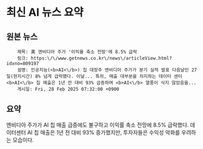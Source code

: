 # 최신 AI 뉴스 요약

## 원본 뉴스
		제목: 美 엔비디아 주가 '이익율 축소 전망'에 8.5% 급락
		링크: https:\/\/www.getnews.co.kr\/news\/articleView.html?idxno=809197
		설명: 인공지능(<b>AI<\/b>) 칩 대장주 엔비디아 주가가 분기 실적 발표 다음날인 27일(현지시간) 8% 넘게 급락했다. 이날... 특히, 매출 대부분을 차지하는 데이터 센터 <b>AI<\/b> 칩 매출은 1년 전 대비 93% 급증하며 <b>AI<\/b> 열풍이 식지 않았음을... 
		게시일: Fri, 28 Feb 2025 07:32:00 +0900


## 요약
엔비디아 주가가 AI 칩 매출 급증에도 불구하고 이익률 축소 전망에 8.5% 급락했다. 데이터센터 AI 칩 매출은 1년 전 대비 93% 증가했지만, 투자자들은 수익성 악화를 우려하는 모습이다.
